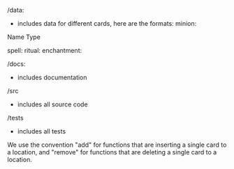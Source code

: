 /data:
- includes data for different cards, here are the formats:
minion:

Name
Type

spell: 
ritual: 
enchantment:

/docs:
- includes documentation

/src
- includes all source code

/tests
- includes all tests

We use the convention "add" for functions that are inserting a single card to a location, and "remove" for functions that are deleting a single card to a location.






